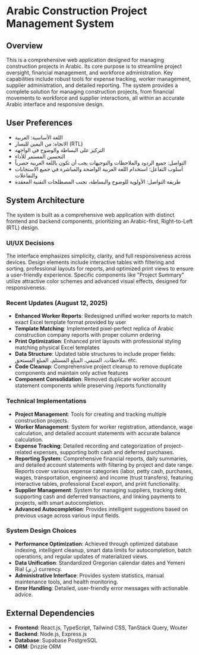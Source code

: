 # Arabic Construction Project Management System

## Overview
This is a comprehensive web application designed for managing construction projects in Arabic. Its core purpose is to streamline project oversight, financial management, and workforce administration. Key capabilities include robust tools for expense tracking, worker management, supplier administration, and detailed reporting. The system provides a complete solution for managing construction projects, from financial movements to workforce and supplier interactions, all within an accurate Arabic interface and responsive design.

## User Preferences
- اللغة الأساسية: العربية
- الاتجاه: من اليمين لليسار (RTL)
- التركيز على البساطة والوضوح في الواجهة
- التحسين المستمر للأداء
- التواصل: جميع الردود والملاحظات والتوجيهات يجب أن تكون باللغة العربية حصرياً
- أسلوب التفاعل: استخدام اللغة العربية الواضحة والمباشرة في جميع الاستجابات والتفاعلات
- طريقة التواصل: الأولوية للوضوح والبساطة، تجنب المصطلحات التقنية المعقدة

## System Architecture
The system is built as a comprehensive web application with distinct frontend and backend components, prioritizing an Arabic-first, Right-to-Left (RTL) design.

### UI/UX Decisions
The interface emphasizes simplicity, clarity, and full responsiveness across devices. Design elements include interactive tables with filtering and sorting, professional layouts for reports, and optimized print views to ensure a user-friendly experience. Specific components like "Project Summary" utilize attractive color schemes and advanced visual effects, designed for responsiveness.

### Recent Updates (August 12, 2025)
- **Enhanced Worker Reports**: Redesigned unified worker reports to match exact Excel template format provided by user
- **Template Matching**: Implemented pixel-perfect replica of Arabic construction company reports with proper column ordering
- **Print Optimization**: Enhanced print layouts with professional styling matching physical Excel templates
- **Data Structure**: Updated table structures to include proper fields: ملاحظات، المتبقي، المبلغ المستلم، المبلغ المستحق، etc.
- **Code Cleanup**: Comprehensive project cleanup to remove duplicate components and maintain only active features
- **Component Consolidation**: Removed duplicate worker account statement components while preserving /reports functionality

### Technical Implementations
- **Project Management**: Tools for creating and tracking multiple construction projects.
- **Worker Management**: System for worker registration, attendance, wage calculation, and detailed account statements with accurate balance calculation.
- **Expense Tracking**: Detailed recording and categorization of project-related expenses, supporting both cash and deferred purchases.
- **Reporting System**: Comprehensive financial reports, daily summaries, and detailed account statements with filtering by project and date range. Reports cover various expense categories (labor, petty cash, purchases, wages, transportation, engineers) and income (trust transfers), featuring interactive tables, professional Excel export, and print functionality.
- **Supplier Management**: System for managing suppliers, tracking debt, supporting cash and deferred transactions, and linking payments to projects, with smart autocompletion.
- **Advanced Autocompletion**: Provides intelligent suggestions based on previous usage across various input fields.

### System Design Choices
- **Performance Optimization**: Achieved through optimized database indexing, intelligent cleanup, smart data limits for autocompletion, batch operations, and regular updates of materialized views.
- **Data Unification**: Standardized Gregorian calendar dates and Yemeni Rial (ر.ي) currency.
- **Administrative Interface**: Provides system statistics, manual maintenance tools, and health monitoring.
- **Error Handling**: Detailed, user-friendly error messages with actionable advice.

## External Dependencies
- **Frontend**: React.js, TypeScript, Tailwind CSS, TanStack Query, Wouter
- **Backend**: Node.js, Express.js
- **Database**: Supabase PostgreSQL
- **ORM**: Drizzle ORM